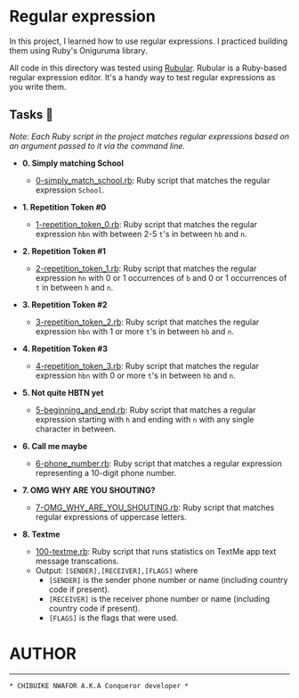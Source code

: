 # Regular expression

In this project, I learned how to use regular expressions. I practiced building
them using Ruby's Oniguruma library.

All code in this directory was tested using [Rubular](https://rubular.com/). Rubular is a Ruby-based regular expression editor. It's a handy way to test regular expressions as you write them.

## Tasks :page_with_curl:

_Note: Each Ruby script in the project matches regular expressions based on an
argument passed to it via the command line._

* **0. Simply matching School**
  * [0-simply_match_school.rb](./0-simply_match_school.rb): Ruby script that
  matches the regular expression `School`.

* **1. Repetition Token #0**
  * [1-repetition_token_0.rb](./1-repetition_token_0.rb): Ruby script that matches
  the regular expression `hbn` with between 2-5 `t`'s in between `hb` and `n`.

* **2. Repetition Token #1**
  * [2-repetition_token_1.rb](./2-repetition_token_1.rb): Ruby script that matches
  the regular expression `hn` with 0 or 1 occurrences of `b` and 0 or 1
  occurrences of `t` in between `h` and `n`.

* **3. Repetition Token #2**
  * [3-repetition_token_2.rb](./3-repetition_token_2.rb): Ruby script that matches
  the regular expression `hbn` with 1 or more `t`'s in between `hb` and `n`.

* **4. Repetition Token #3**
  * [4-repetition_token_3.rb](./4-repetition_token_3.rb): Ruby script that matches the
  regular expression `hbn` with 0 or more `t`'s in between `hb` and `n`.

* **5. Not quite HBTN yet**
  * [5-beginning_and_end.rb](./5-beginning_and_end.rb): Ruby script that matches a
  regular expression starting with `h` and ending with `n` with any single character in between.

* **6. Call me maybe**
  * [6-phone_number.rb](./6-phone_number.rb): Ruby script that matches a regular expression
  representing a 10-digit phone number.

* **7. OMG WHY ARE YOU SHOUTING?**
  * [7-OMG_WHY_ARE_YOU_SHOUTING.rb](./7-OMG_WHY_ARE_YOU_SHOUTING.rb): Ruby script that
  matches regular expressions of uppercase letters.

* **8. Textme**
  * [100-textme.rb](./100-textme.rb): Ruby script that runs statistics on TextMe app text
  message transcations.
  * Output: `[SENDER],[RECEIVER],[FLAGS]` where
    * `[SENDER]` is the sender phone number or name (including country code
    if present).
    * `[RECEIVER]` is the receiver phone number or name (including country code
    if present).
    * `[FLAGS]` is the flags that were used.


# AUTHOR
--------------------------------

	* CHIBUIKE NWAFOR A.K.A Conqueror developer *
